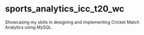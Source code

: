 # sports_analytics_icc_t20_wc
Showcasing my skills in designing and implementing Cricket Match Analytics using MySQL.
